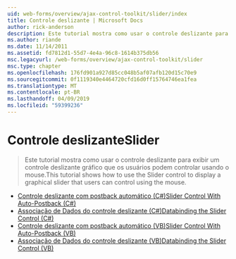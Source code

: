 ```yaml
---
uid: web-forms/overview/ajax-control-toolkit/slider/index
title: Controle deslizante | Microsoft Docs
author: rick-anderson
description: Este tutorial mostra como usar o controle deslizante para exibir um controle deslizante gráfico que os usuários podem controlar usando o mouse.
ms.author: riande
ms.date: 11/14/2011
ms.assetid: fd7812d1-55d7-4e4a-96c8-1614b375db56
msc.legacyurl: /web-forms/overview/ajax-control-toolkit/slider
msc.type: chapter
ms.openlocfilehash: 176fd901a927d85cc048b5af07afb120d15c70e9
ms.sourcegitcommit: 0f1119340e4464720cfd16d0ff15764746ea1fea
ms.translationtype: MT
ms.contentlocale: pt-BR
ms.lasthandoff: 04/09/2019
ms.locfileid: "59399236"
---
```

# <a name="slider"></a><span data-ttu-id="53d59-103">Controle deslizante</span><span class="sxs-lookup"><span data-stu-id="53d59-103">Slider</span></span>

> <span data-ttu-id="53d59-104">Este tutorial mostra como usar o controle deslizante para exibir um controle deslizante gráfico que os usuários podem controlar usando o mouse.</span><span class="sxs-lookup"><span data-stu-id="53d59-104">This tutorial shows how to use the Slider control to display a graphical slider that users can control using the mouse.</span></span>


- [<span data-ttu-id="53d59-105">Controle deslizante com postback automático (C#)</span><span class="sxs-lookup"><span data-stu-id="53d59-105">Slider Control With Auto-Postback (C#)</span></span>](using-the-slider-control-with-auto-postback-cs.md)
- [<span data-ttu-id="53d59-106">Associação de Dados do controle deslizante (C#)</span><span class="sxs-lookup"><span data-stu-id="53d59-106">Databinding the Slider Control (C#)</span></span>](databinding-the-slider-control-cs.md)
- [<span data-ttu-id="53d59-107">Controle deslizante com postback automático (VB)</span><span class="sxs-lookup"><span data-stu-id="53d59-107">Slider Control With Auto-Postback (VB)</span></span>](using-the-slider-control-with-auto-postback-vb.md)
- [<span data-ttu-id="53d59-108">Associação de Dados do controle deslizante (VB)</span><span class="sxs-lookup"><span data-stu-id="53d59-108">Databinding the Slider Control (VB)</span></span>](databinding-the-slider-control-vb.md)
